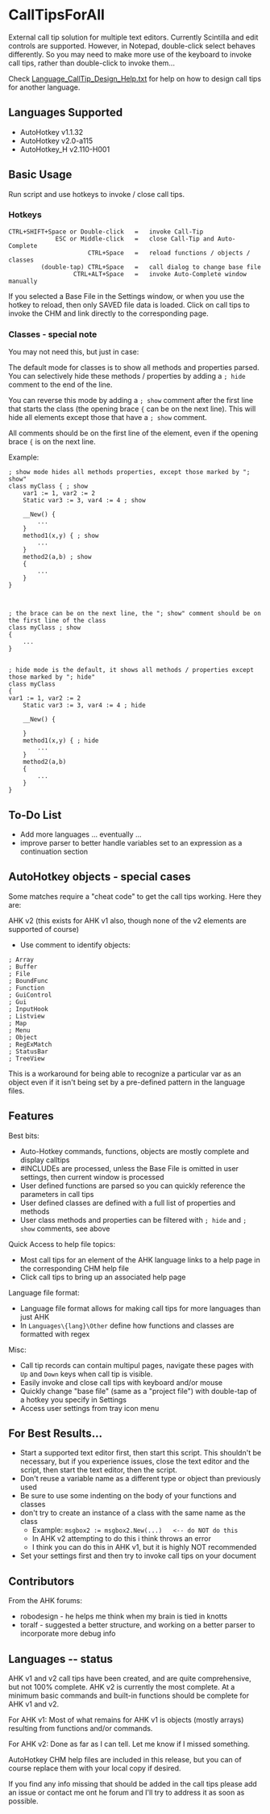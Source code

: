 # CallTipsForAll
External call tip solution for multiple text editors.  Currently Scintilla and edit controls are supported.  However, in Notepad, double-click select behaves differently.  So you may need to make more use of the keyboard to invoke call tips, rather than double-click to invoke them...

Check [Language_CallTip_Design_Help.txt](./Language_CallTip_Design_Help.txt) for help on how to design call tips for another language.

## Languages Supported
* AutoHotkey v1.1.32
* AutoHotkey v2.0-a115
* AutoHotkey_H v2.110-H001

## Basic Usage

Run script and use hotkeys to invoke / close call tips.

### Hotkeys
```
CTRL+SHIFT+Space or Double-click   =   invoke Call-Tip
             ESC or Middle-click   =   close Call-Tip and Auto-Complete
                      CTRL+Space   =   reload functions / objects / classes
         (double-tap) CTRL+Space   =   call dialog to change base file
                  CTRL+ALT+Space   =   invoke Auto-Complete window manually
```

If you selected a Base File in the Settings window, or when you use the hotkey to reload, then only SAVED file data is loaded.  Click on call tips to invoke the CHM and link directly to the corresponding page.

### Classes - special note

You may not need this, but just in case:

The default mode for classes is to show all methods and properties parsed.  You can selectively hide these methods / properties by adding a `; hide` comment to the end of the line.

You can reverse this mode by adding a `; show` comment after the first line that starts the class (the opening brace `{` can be on the next line).  This will hide all elements except those that have a `; show` comment.

All comments should be on the first line of the element, even if the opening brace `{` is on the next line.

Example:

```
; show mode hides all methods properties, except those marked by "; show"
class myClass { ; show
    var1 := 1, var2 := 2
    Static var3 := 3, var4 := 4 ; show
	
    __New() {
		...
    }
    method1(x,y) { ; show
		...
    }
    method2(a,b) ; show
	{
		...
    }
}



; the brace can be on the next line, the "; show" comment should be on the first line of the class
class myClass ; show
{
	...
}


; hide mode is the default, it shows all methods / properties except those marked by "; hide"
class myClass
{
var1 := 1, var2 := 2
    Static var3 := 3, var4 := 4 ; hide
	
    __New() {
		
    }
    method1(x,y) { ; hide
		...
    }
    method2(a,b)
	{
		...
    }
}
```

## To-Do List
* Add more languages ... eventually ...
* improve parser to better handle variables set to an expression as a continuation section

## AutoHotkey objects - special cases

Some matches require a "cheat code" to get the call tips working.  Here they are:

AHK v2 (this exists for AHK v1 also, though none of the v2 elements are supported of course)
* Use comment to identify objects:
```
; Array
; Buffer
; File
; BoundFunc
; Function
; GuiControl
; Gui
; InputHook
; Listview
; Map
; Menu
; Object
; RegExMatch
; StatusBar
; TreeView
```

This is a workaround for being able to recognize a particular var as an object even if it isn't being set by a pre-defined pattern in the language files.

## Features

Best bits:
* Auto-Hotkey commands, functions, objects are mostly complete and display calltips
* #INCLUDEs are processed, unless the Base File is omitted in user settings, then current window is processed
* User defined functions are parsed so you can quickly reference the parameters in call tips
* User defined classes are defined with a full list of properties and methods
* User class methods and properties can be filtered with `; hide` and `; show` comments, see above

Quick Access to help file topics:
* Most call tips for an element of the AHK language links to a help page in the corresponding CHM help file
* Click call tips to bring up an associated help page

Language file format:
* Language file format allows for making call tips for more languages than just AHK
* In `Languages\{lang}\Other` define how functions and classes are formatted with regex

Misc:
* Call tip records can contain multipul pages, navigate these pages with `Up` and `Down` keys when call tip is visible.
* Easily invoke and close call tips with keyboard and/or mouse
* Quickly change "base file" (same as a "project file") with double-tap of a hotkey you specify in Settings
* Access user settings from tray icon menu

## For Best Results...
* Start a supported text editor first, then start this script.  This shouldn't be necessary, but if you experience issues, close the text editor and the script, then start the text editor, then the script.
* Don't reuse a variable name as a different type or object than previously used
* Be sure to use some indenting on the body of your functions and classes
* don't try to create an instance of a class with the same name as the class
    * Example:  `msgbox2 := msgbox2.New(...)   <-- do NOT do this`
    * In AHK v2 attempting to do this i think throws an error
    * I think you can do this in AHK v1, but it is highly NOT recommended
* Set your settings first and then try to invoke call tips on your document

## Contributors
From the AHK forums:
* robodesign - he helps me think when my brain is tied in knotts
* toralf - suggested a better structure, and working on a better parser to incorporate more debug info

## Languages -- status

AHK v1 and v2 call tips have been created, and are quite comprehensive, but not 100% complete.  AHK v2 is currently the most complete.  At a minimum basic commands and built-in functions should be complete for AHK v1 and v2.

For AHK v1:
Most of what remains for AHK v1 is objects (mostly arrays) resulting from functions and/or commands.

For AHK v2:  Done as far as I can tell.  Let me know if I missed something.

AutoHotkey CHM help files are included in this release, but you can of course replace them with your local copy if desired.

If you find any info missing that should be added in the call tips please add an issue or contact me ont he forum and I'll try to address it as soon as possible.

